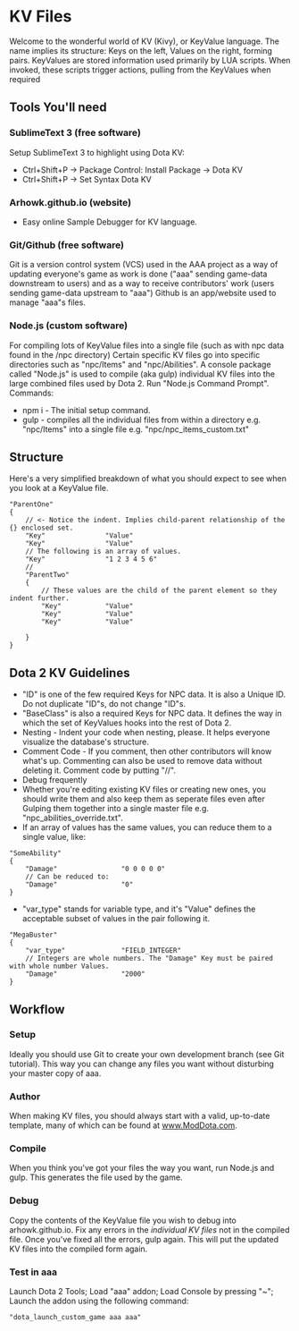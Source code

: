 # KV Files
Welcome to the wonderful world of KV (Kivy), or KeyValue language. The name implies its structure: Keys on the left, Values on the right, forming pairs. KeyValues are stored information used primarily by LUA scripts. When invoked, these scripts trigger actions, pulling from the KeyValues when required
## Tools You'll need
### SublimeText 3 (free software)
Setup SublimeText 3 to highlight using Dota KV:
- Ctrl+Shift+P -> Package Control: Install Package -> Dota KV
- Ctrl+Shift+P -> Set Syntax Dota KV
### Arhowk.github.io (website)
- Easy online Sample Debugger for KV language.
### Git/Github (free software)
Git is a version control system (VCS) used in the AAA project as a way of updating everyone's game as work is done ("aaa" sending game-data downstream to users) and as a way to receive contributors' work (users sending game-data upstream to "aaa")
Github is an app/website used to manage "aaa"s files.
### Node.js (custom software)
For compiling lots of KeyValue files into a single file (such as with npc data found in the /npc directory)
Certain specific KV files go into specific directories such as "npc/Items" and "npc/Abilities". A console package called "Node.js" is used to compile (aka gulp) individual KV files into the large combined files used by Dota 2. Run "Node.js Command Prompt".
Commands:
- npm i - The initial setup command.
- gulp - compiles all the individual files from within a directory e.g. "npc/Items" into a single file e.g. "npc/npc_items_custom.txt"
## Structure
Here's a very simplified breakdown of what you should expect to see when you look at a KeyValue file.
```
"ParentOne"
{
	// <- Notice the indent. Implies child-parent relationship of the {} enclosed set.
	"Key"				"Value"
	"Key"				"Value"
	// The following is an array of values.
	"Key"				"1 2 3 4 5 6"
	// 
	"ParentTwo"
	{
		// These values are the child of the parent element so they indent further.
		"Key"			"Value"
		"Key"			"Value"
		"Key"			"Value"

	}
}
```
## Dota 2 KV Guidelines
- "ID" is one of the few required Keys for NPC data. It is also a Unique ID. Do not duplicate "ID"s, do not change "ID"s.
- "BaseClass" is also a required Keys for NPC data. It defines the way in which the set of KeyValues hooks into the rest of Dota 2.
- Nesting - Indent your code when nesting, please. It helps everyone visualize the database's structure.
- Comment Code - If you comment, then other contributors will know what's up. Commenting can also be used to remove data without deleting it. Comment code by putting "//".
- Debug frequently
- Whether you're editing existing KV files or creating new ones, you should write them and also keep them as seperate files even after Gulping them together into a single master file e.g. "npc_abilities_override.txt". 
- If an array of values has the same values, you can reduce them to a single value, like:
```
"SomeAbility"
{
	"Damage"				"0 0 0 0 0"
	// Can be reduced to:
	"Damage"				"0"
}
```
- "var_type" stands for variable type, and it's "Value" defines the acceptable subset of values in the pair following it.
```
"MegaBuster"
{
	"var_type"				"FIELD_INTEGER"
	// Integers are whole numbers. The "Damage" Key must be paired with whole number Values.
	"Damage"				"2000"
}
```
## Workflow
### Setup
Ideally you should use Git to create your own development branch (see Git tutorial). This way you can change any files you want without disturbing your master copy of aaa.
### Author
When making KV files, you should always start with a valid, up-to-date template, many of which can be found at www.ModDota.com. 
### Compile
When you think you've got your files the way you want, run Node.js and gulp. This generates the file used by the game.
### Debug
Copy the contents of the KeyValue file you wish to debug into arhowk.github.io. Fix any errors in the *individual KV files* not in the compiled file. Once you've fixed all the errors, gulp again. This will put the updated KV files into the compiled form again.
### Test in aaa
Launch Dota 2 Tools; Load "aaa" addon; Load Console by pressing "~"; Launch the addon using the following command:
```
"dota_launch_custom_game aaa aaa"
```
